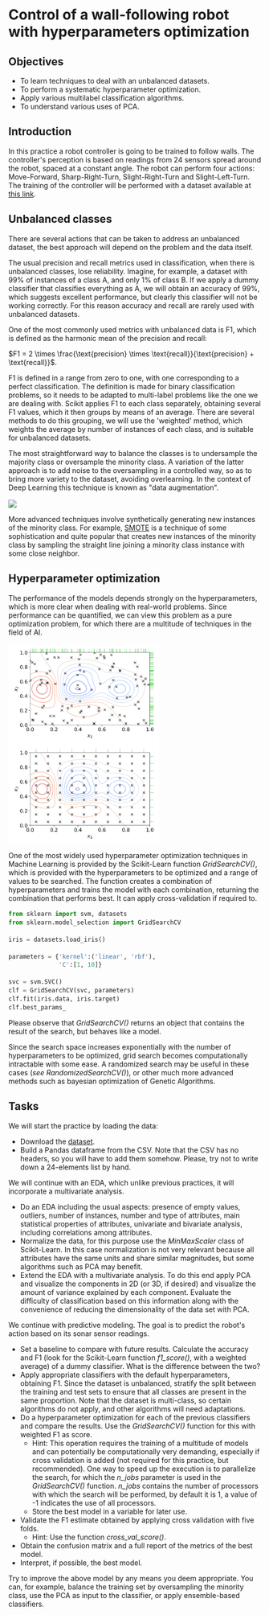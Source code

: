 # Control of a wall-following robot with hyperparameters optimization

## Objectives
- To learn techniques to deal with an unbalanced datasets.
- To perform a systematic hyperparameter optimization.
- Apply various multilabel classification algorithms.
- To understand various uses of PCA.

## Introduction
In this practice a robot controller is going to be trained to follow walls. The controller's perception is based on readings from 24 sensors spread around the robot, spaced at a constant angle. The robot can perform four actions: Move-Forward, Sharp-Right-Turn, Slight-Right-Turn and Slight-Left-Turn. The training of the controller will be performed with a dataset available at [this link](https://raw.githubusercontent.com/dfbarrero/dataCourse/master/assignments/wall/sensor_readings_24.csv).

## Unbalanced classes
There are several actions that can be taken to address an unbalanced dataset, the best approach will depend on the problem and the data itself. 

The usual precision and recall metrics used in classification, when there is unbalanced classes, lose reliability. Imagine, for example, a dataset with 99% of instances of a class A, and only 1% of class B. If we apply a dummy classifier that classifies everything as A, we will obtain an accuracy of 99%, which suggests excellent performance, but clearly this classifier will not be working correctly. For this reason accuracy and recall are rarely used with unbalanced datasets.

One of the most commonly used metrics with unbalanced data is F1, which is defined as the harmonic mean of the precision and recall:

$F1 = 2 \times \frac{\text{precision} \times \text{recall}}{\text{precision} + \text{recall}}$.

F1 is defined in a range from zero to one, with one corresponding to a perfect classification. The definition is made for binary classification problems, so it needs to be adapted to multi-label problems like the one we are dealing with. Scikit applies F1 to each class separately, obtaining several F1 values, which it then groups by means of an average. There are several methods to do this grouping, we will use the 'weighted' method, which weights the average by number of instances of each class, and is suitable for unbalanced datasets.

The most straightforward way to balance the classes is to undersample the majority class or oversample the minority class. A variation of the latter approach is to add noise to the oversampling in a controlled way, so as to bring more variety to the dataset, avoiding overlearning. In the context of Deep Learning this technique is known as "data augmentation".

<img align="center" src="https://machinelearningmastery.com/wp-content/uploads/2019/10/Scatter-Plot-of-Imbalanced-Binary-Classification-Problem-Transformed-by-SMOTE.png" width="300">

More advanced techniques involve synthetically generating new instances of the minority class. For example, [SMOTE](https://machinelearningmastery.com/smote-oversampling-for-imbalanced-classification/) is a technique of some sophistication and quite popular that creates new instances of the minority class by sampling the straight line joining a minority class instance with some close neighbor. 

## Hyperparameter optimization

The performance of the models depends strongly on the hyperparameters, which is more clear when dealing with real-world problems. Since performance can be quantified, we can view this problem as a pure optimization problem, for which there are a multitude of techniques in the field of AI. 

<img align="center" src="random.png" width="300">
<img align="center" src="grid.png" width="300">

One of the most widely used hyperparameter optimization techniques in Machine Learning is provided by the Scikit-Learn function *GridSearchCV()*, which is provided with the hyperparameters to be optimized and a range of values to be searched. The function creates a combination of hyperparameters and trains the model with each combination, returning the combination that performs best. It can apply cross-validation if required to.

```Python
from sklearn import svm, datasets
from sklearn.model_selection import GridSearchCV

iris = datasets.load_iris()

parameters = {'kernel':('linear', 'rbf'), 
              'C':[1, 10]}

svc = svm.SVC()
clf = GridSearchCV(svc, parameters)
clf.fit(iris.data, iris.target)
clf.best_params_
```

Please observe that *GridSearchCV()* returns an object that contains the result of the search, but behaves like a model.

Since the search space increases exponentially with the number of hyperparameters to be optimized, grid search becomes computationally intractable with some ease. A randomized search may be useful in these cases (*see RandomizedSearchCV()*), or other much more advanced methods such as bayesian optimization of Genetic Algorithms.

## Tasks

We will start the practice by loading the data:

- Download the [dataset](https://raw.githubusercontent.com/dfbarrero/dataCourse/master/assignments/wall/sensor_readings_24.csv). 
- Build a Pandas dataframe from the CSV. Note that the CSV has no headers, so you will have to add them somehow. Please, try not to write down a 24-elements list by hand.

We will continue with an EDA, which unlike previous practices, it will incorporate a multivariate analysis.

- Do an EDA including the usual aspects: presence of empty values, outliers, number of instances, number and type of attributes, main statistical properties of attributes, univariate and bivariate analysis, including correlations among attributes. 
- Normalize the data, for this purpose use the *MinMaxScaler* class of Scikit-Learn. In this case normalization is not very relevant because all attributes have the same units and share similar magnitudes, but some algorithms such as PCA may benefit.
- Extend the EDA with a multivariate analysis. To do this end apply PCA and visualize the components in 2D (or 3D, if desired) and visualize the amount of variance explained by each component. Evaluate the difficulty of classification based on this information along with the convenience of reducing the dimensionality of the data set with PCA. 

We continue with predictive modeling. The goal is to predict the robot's action based on its sonar sensor readings. 

- Set a baseline to compare with future results. Calculate the accuracy and F1 (look for the Scikit-Learn function *f1_score()*, with a weighted average) of a dummy classifier. What is the difference between the two?
- Apply appropriate classifiers with the default hyperparameters, obtaining F1. Since the dataset is unbalanced, stratify the split between the training and test sets to ensure that all classes are present in the same proportion. Note that the dataset is multi-class, so certain algorithms do not apply, and other algorithms will need adaptations.
- Do a hyperparameter optimization for each of the previous classifiers and compare the results. Use the *GridSearchCV()* function for this with weighted F1 as score.
  * Hint: This operation requires the training of a multitude of models and can potentially be computationally very demanding, especially if cross validation is added (not required for this practice, but recommended). One way to speed up the execution is to parallelize the search, for which the *n_jobs* parameter is used in the *GridSearchCV()* function. *n_jobs* contains the number of processors with which the search will be performed, by default it is 1, a value of -1 indicates the use of all processors.
  * Store the best model in a variable for later use.
 - Validate the F1 estimate obtained by applying cross validation with five folds. 
    * Hint: Use the function *cross_val_score()*.
 - Obtain the confusion matrix and a full report of the metrics of the best model.
 - Interpret, if possible, the best model.

Try to improve the above model by any means you deem appropriate. You can, for example, balance the training set by oversampling the minority class, use the PCA as input to the classifier, or apply ensemble-based classifiers.
